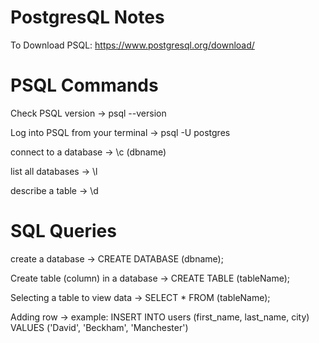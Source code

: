# PostgresQL Notes

To Download PSQL: https://www.postgresql.org/download/

# PSQL Commands

Check PSQL version -> psql --version

Log into PSQL from your terminal -> psql -U postgres

connect to a database -> \c (dbname)

list all databases -> \l

describe a table -> \d

# SQL Queries

create a database -> CREATE DATABASE (dbname);

Create table (column) in a database -> CREATE TABLE (tableName);

Selecting a table to view data -> SELECT \* FROM (tableName);

Adding row -> example: INSERT INTO users (first_name, last_name, city) VALUES ('David', 'Beckham', 'Manchester')
